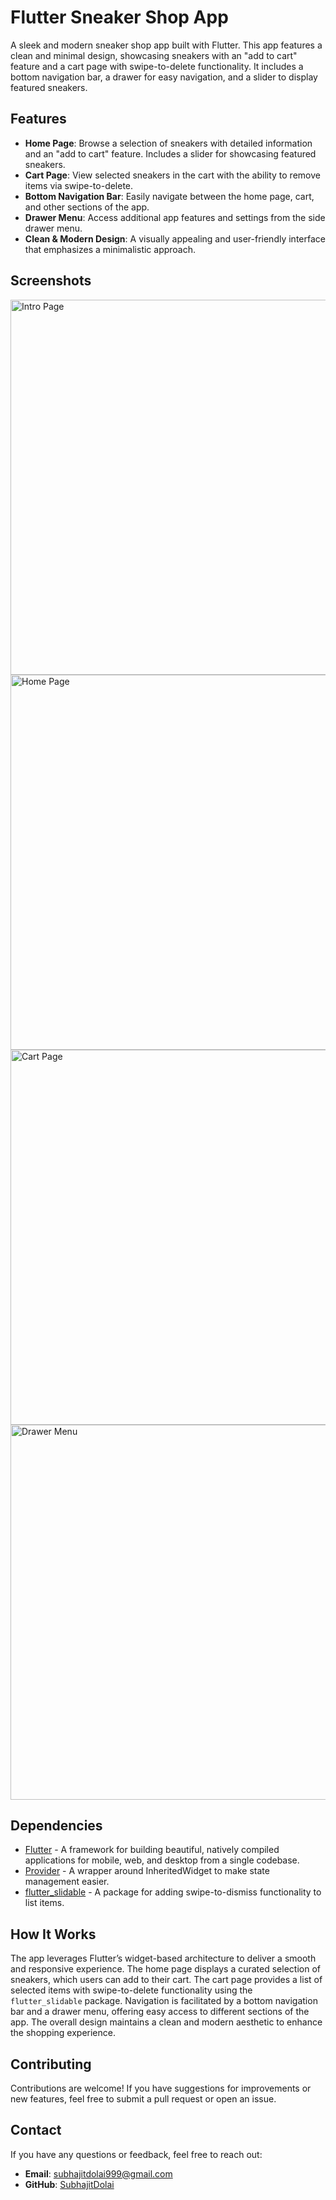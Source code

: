 # Flutter Sneaker Shop App

A sleek and modern sneaker shop app built with Flutter. This app features a clean and minimal design, showcasing sneakers with an "add to cart" feature and a cart page with swipe-to-delete functionality. It includes a bottom navigation bar, a drawer for easy navigation, and a slider to display featured sneakers.

## Features

- **Home Page**: Browse a selection of sneakers with detailed information and an "add to cart" feature. Includes a slider for showcasing featured sneakers.
- **Cart Page**: View selected sneakers in the cart with the ability to remove items via swipe-to-delete.
- **Bottom Navigation Bar**: Easily navigate between the home page, cart, and other sections of the app.
- **Drawer Menu**: Access additional app features and settings from the side drawer menu.
- **Clean & Modern Design**: A visually appealing and user-friendly interface that emphasizes a minimalistic approach.

## Screenshots

<img src="assets/screenshots/intro_page.png" width="600" alt="Intro Page" />
<img src="assets/screenshots/home_page.png" width="600" alt="Home Page" />
<img src="assets/screenshots/cart_page.png" width="600" alt="Cart Page" />
<img src="assets/screenshots/drawer.png" width="600" alt="Drawer Menu" />

## Dependencies

- [Flutter](https://flutter.dev/) - A framework for building beautiful, natively compiled applications for mobile, web, and desktop from a single codebase.
- [Provider](https://pub.dev/packages/provider) - A wrapper around InheritedWidget to make state management easier.
- [flutter_slidable](https://pub.dev/packages/flutter_slidable) - A package for adding swipe-to-dismiss functionality to list items.

## How It Works

The app leverages Flutter’s widget-based architecture to deliver a smooth and responsive experience. The home page displays a curated selection of sneakers, which users can add to their cart. The cart page provides a list of selected items with swipe-to-delete functionality using the `flutter_slidable` package. Navigation is facilitated by a bottom navigation bar and a drawer menu, offering easy access to different sections of the app. The overall design maintains a clean and modern aesthetic to enhance the shopping experience.

## Contributing

Contributions are welcome! If you have suggestions for improvements or new features, feel free to submit a pull request or open an issue.

## Contact

If you have any questions or feedback, feel free to reach out:

- **Email**: subhajitdolai999@gmail.com
- **GitHub**: [SubhajitDolai](https://github.com/SubhajitDolai)